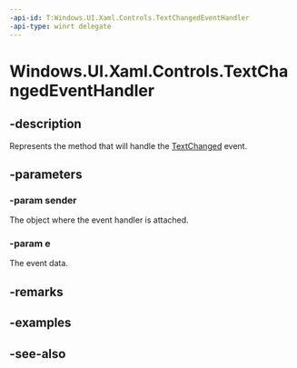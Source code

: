 ```yaml
---
-api-id: T:Windows.UI.Xaml.Controls.TextChangedEventHandler
-api-type: winrt delegate
---
```

<!-- Delegate syntax.
public delegate void TextChangedEventHandler(System.Object sender, Windows.UI.Xaml.Controls.TextChangedEventArgs e)
-->

# Windows.UI.Xaml.Controls.TextChangedEventHandler

## -description

Represents the method that will handle the [TextChanged](textbox_textchanged.md) event.

## -parameters

### -param sender

The object where the event handler is attached.

### -param e

The event data.

## -remarks

## -examples

## -see-also
